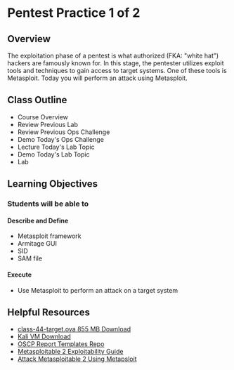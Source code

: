 # Pentest Practice 1 of 2

## Overview

The exploitation phase of a pentest is what authorized (FKA: "white hat") hackers are famously known for. In this stage, the pentester utilizes exploit tools and techniques to gain access to target systems. One of these tools is Metasploit. Today you will perform an attack using Metasploit.

## Class Outline

- Course Overview
- Review Previous Lab
- Review Previous Ops Challenge
- Demo Today's Ops Challenge
- Lecture Today's Lab Topic
- Demo Today's Lab Topic
- Lab

## Learning Objectives

### Students will be able to

#### Describe and Define

- Metasploit framework
- Armitage GUI
- SID
- SAM file

#### Execute

- Use Metasploit to perform an attack on a target system

## Helpful Resources

- [class-44-target.ova 855 MB Download](https://codefellows.github.io/ops-401-cybersecurity-guide/curriculum/#downloads-table)
- [Kali VM Download](https://codefellows.github.io/ops-401-cybersecurity-guide/curriculum/#downloads-table)
- [OSCP Report Templates Repo](https://github.com/whoisflynn/OSCP-Exam-Report-Template)
- [Metasploitable 2 Exploitability Guide](https://docs.rapid7.com/metasploit/metasploitable-2-exploitability-guide)
- [Attack Metasploitable 2 Using Metapsloit](https://blog.securelayer7.net/attacking-metasploitable-2-using-metasploit/)
